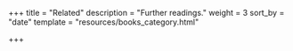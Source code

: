 +++
title = "Related"
description = "Further readings."
weight = 3
sort_by = "date"
template = "resources/books_category.html"

+++